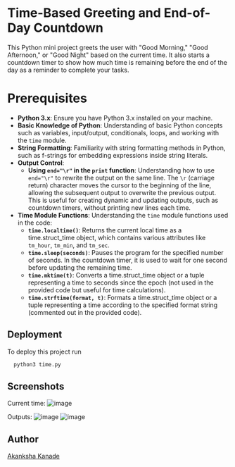
# Time-Based Greeting and End-of-Day Countdown

This Python mini project greets the user with "Good Morning," "Good Afternoon," or "Good Night" based on the current time. It also starts a countdown timer to show how much time is remaining before the end of the day as a reminder to complete your tasks.

#  Prerequisites

- **Python 3.x**: Ensure you have Python 3.x installed on your machine.
- **Basic Knowledge of Python**: Understanding of basic Python concepts such as variables, input/output, conditionals, loops, and working with the `time` module.
- **String Formatting**: Familiarity with string formatting methods in Python, such as f-strings for embedding expressions inside string literals.
- **Output Control**: 
  - **Using `end="\r"` in the `print` function**: Understanding how to use `end="\r"` to rewrite the output on the same line. The `\r` (carriage return) character moves the cursor to the beginning of the line, allowing the subsequent output to overwrite the previous output. This is useful for creating dynamic and updating outputs, such as countdown timers, without printing new lines each time.
- **Time Module Functions**: Understanding the `time` module functions used in the code:
  - **`time.localtime()`**: Returns the current local time as a time.struct_time object, which contains various attributes like `tm_hour`, `tm_min`, and `tm_sec`.
  - **`time.sleep(seconds)`**: Pauses the program for the specified number of seconds. In the countdown timer, it is used to wait for one second before updating the remaining time.
  - **`time.mktime(t)`**: Converts a time.struct_time object or a tuple representing a time to seconds since the epoch (not used in the provided code but useful for time calculations).
  - **`time.strftime(format, t)`**: Formats a time.struct_time object or a tuple representing a time according to the specified format string (commented out in the provided code).

  


## Deployment

To deploy this project run

```bash
  python3 time.py
```


## Screenshots

Current time:
![image](https://github.com/CandyBeans1609/Python-Mini-Projects/assets/156273224/f768e36f-ad0a-4d3e-8822-f8f61e76eb89)


Outputs:
![image](https://github.com/CandyBeans1609/Python-Mini-Projects/assets/156273224/ccadb79f-5f49-48fa-9012-a4a39643c47d)
![image](https://github.com/CandyBeans1609/Python-Mini-Projects/assets/156273224/6701d13b-c3f3-4797-8d4d-1302ab8d48ca)




## Author
[Akanksha Kanade](https://github.com/CandyBeans1609)
